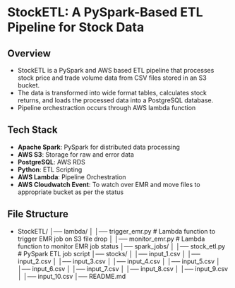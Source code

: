 # StockETL: A PySpark-Based ETL Pipeline for Stock Data

## Overview

- StockETL is a PySpark and AWS based ETL pipeline that processes stock price and trade volume data from CSV files stored in an S3 bucket. 
- The data is transformed into wide format tables, calculates stock returns, and loads the processed data into a PostgreSQL database.
- Pipeline orchestraction occurs through AWS lambda function

## Tech Stack

- **Apache Spark**: PySpark for distributed data processing
- **AWS S3**: Storage for raw and error data
- **PostgreSQL**: AWS RDS
- **Python**: ETL Scripting
- **AWS Lambda**: Pipeline Orchestration
- **AWS Cloudwatch Event**: To watch over EMR and move files to appropriate bucket as per the status

## File Structure

- StockETL/
│── lambda/
│   │── trigger_emr.py  # Lambda function to trigger EMR job on S3 file drop
│   │── monitor_emr.py   # Lambda function to monitor EMR job status
│── spark_jobs/
│   │── stock_etl.py     # PySpark ETL job script
│── stocks/
│    │── input_1.csv
│    │── input_2.csv
│    │── input_3.csv
│    │── input_4.csv
│    │── input_5.csv
│    │── input_6.csv
│    │── input_7.csv
│    │── input_8.csv
│    │── input_9.csv
│    │── input_10.csv
│── README.md
